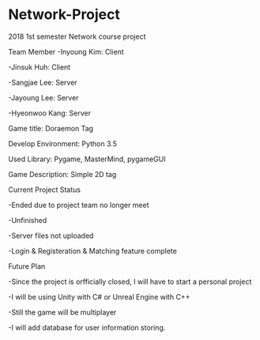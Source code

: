 # Network-Project
2018 1st semester Network course project

Team Member
-Inyoung Kim: Client

-Jinsuk Huh: Client

-Sangjae Lee: Server

-Jayoung Lee: Server

-Hyeonwoo Kang: Server


Game title: Doraemon Tag

Develop Environment: Python 3.5

Used Library: Pygame, MasterMind, pygameGUI

Game Description: Simple 2D tag


Current Project Status

-Ended due to project team no longer meet

-Unfinished

-Server files not uploaded

-Login & Registeration & Matching feature complete


Future Plan

-Since the project is orfficially closed, I will have to start a personal project

-I will be using Unity with C# or Unreal Engine with C++

-Still the game will be multiplayer

-I will add database for user information storing.
